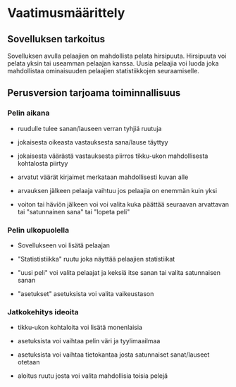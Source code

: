# Vaatimusmäärittely

## Sovelluksen tarkoitus

Sovelluksen avulla pelaajien on mahdollista pelata hirsipuuta. Hirsipuuta voi pelata yksin tai useamman pelaajan 
kanssa. Uusia pelaajia voi luoda joka mahdollistaa ominaisuuden pelaajien statistiikkojen seuraamiselle.

## Perusversion tarjoama toiminnallisuus

### Pelin aikana

- ruudulle tulee sanan/lauseen verran tyhjiä ruutuja

- jokaisesta oikeasta vastauksesta sana/lause täyttyy

- jokaisesta väärästä vastauksesta piirros tikku-ukon mahdollisesta kohtalosta piirtyy

- arvatut väärät kirjaimet merkataan mahdollisesti kuvan alle

- arvauksen jälkeen pelaaja vaihtuu jos pelaajia on enemmän kuin yksi

- voiton tai häviön jälkeen voi voi valita kuka päättää seuraavan arvattavan tai "satunnainen sana" tai "lopeta peli" 

### Pelin ulkopuolella

- Sovellukseen voi lisätä pelaajan

- "Statististiikka" ruutu joka näyttää pelaajien statistiikat

- "uusi peli" voi valita pelaajat ja keksiä itse sanan tai valita satunnaisen sanan

- "asetukset" asetuksista voi valita vaikeustason 

### Jatkokehitys ideoita

- tikku-ukon kohtaloita voi lisätä monenlaisia

- asetuksista voi vaihtaa pelin väri ja tyylimaailmaa

- asetuksista voi vaihtaa tietokantaa josta satunnaiset sanat/lauseet otetaan

- aloitus ruutu josta voi valita mahdollisia toisia pelejä
